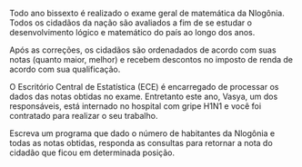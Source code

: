 Todo ano bissexto é realizado o exame geral de matemática da Nlogônia. Todos os cidadãos da nação são avaliados a fim de se estudar o desenvolvimento lógico e matemático do país ao longo dos anos.

Após as correções, os cidadãos são ordenadados de acordo com suas notas (quanto maior, melhor) e recebem descontos no imposto de renda de acordo com sua qualificação.

O Escritório Central de Estatística (ECE) é encarregado de processar os dados das notas obtidas no exame. Entretanto este ano, Vasya, um dos responsáveis, está internado no hospital com gripe H1N1 e você foi contratado para realizar o seu trabalho.

Escreva um programa que dado o número de habitantes da Nlogônia e todas as notas obtidas, responda as consultas para retornar a nota do cidadão que ficou em determinada posição.

